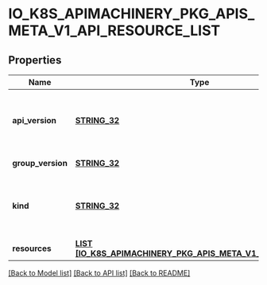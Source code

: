 # IO_K8S_APIMACHINERY_PKG_APIS_META_V1_API_RESOURCE_LIST

## Properties
Name | Type | Description | Notes
------------ | ------------- | ------------- | -------------
**api_version** | [**STRING_32**](STRING_32.md) | APIVersion defines the versioned schema of this representation of an object. Servers should convert recognized schemas to the latest internal value, and may reject unrecognized values. More info: https://git.k8s.io/community/contributors/devel/sig-architecture/api-conventions.md#resources | [optional] [default to null]
**group_version** | [**STRING_32**](STRING_32.md) | groupVersion is the group and version this APIResourceList is for. | [default to null]
**kind** | [**STRING_32**](STRING_32.md) | Kind is a string value representing the REST resource this object represents. Servers may infer this from the endpoint the client submits requests to. Cannot be updated. In CamelCase. More info: https://git.k8s.io/community/contributors/devel/sig-architecture/api-conventions.md#types-kinds | [optional] [default to null]
**resources** | [**LIST [IO_K8S_APIMACHINERY_PKG_APIS_META_V1_API_RESOURCE]**](io.k8s.apimachinery.pkg.apis.meta.v1.APIResource.md) | resources contains the name of the resources and if they are namespaced. | [default to null]

[[Back to Model list]](../README.md#documentation-for-models) [[Back to API list]](../README.md#documentation-for-api-endpoints) [[Back to README]](../README.md)


